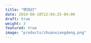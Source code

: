 ```yaml
---
title: "转向灯"
date: 2019-08-10T22:04:25-04:00
draft: true
weight: 3
featured: true
image: "products/zhuanxiangdeng.png"
---
```


